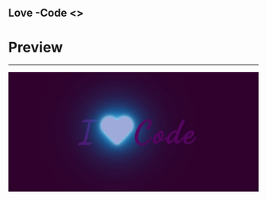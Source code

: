 ## Love -Code <>

# Preview

***********************************************

![](docs/screenshot.jpeg)